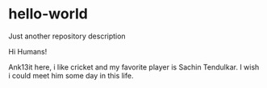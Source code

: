 # hello-world
Just another repository description

Hi Humans!

Ank13it here, i like cricket and my favorite player is Sachin Tendulkar. 
I wish i could meet him some day in this life.

